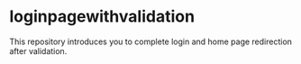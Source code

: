 # loginpagewithvalidation
 This repository introduces you to complete login and home page redirection after validation.
